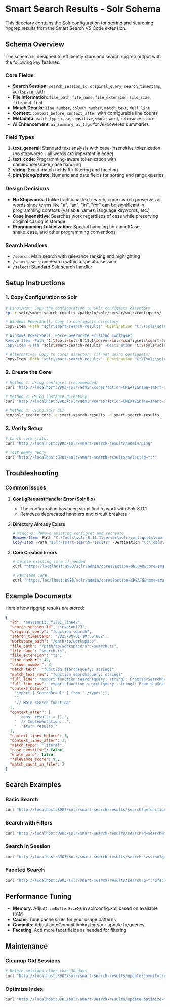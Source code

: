 # Smart Search Results - Solr Schema

This directory contains the Solr configuration for storing and searching ripgrep results from the Smart Search VS Code extension.

## Schema Overview

The schema is designed to efficiently store and search ripgrep output with the following key features:

### Core Fields

- **Search Session**: `search_session_id`, `original_query`, `search_timestamp`, `workspace_path`
- **File Information**: `file_path`, `file_name`, `file_extension`, `file_size`, `file_modified`
- **Match Details**: `line_number`, `column_number`, `match_text`, `full_line`
- **Context**: `context_before`, `context_after` with configurable line counts
- **Metadata**: `match_type`, `case_sensitive`, `whole_word`, `relevance_score`
- **AI Enhancement**: `ai_summary`, `ai_tags` for AI-powered summaries

### Field Types

1. **text_general**: Standard text analysis with case-insensitive tokenization (no stopwords - all words are important in code)
2. **text_code**: Programming-aware tokenization with camelCase/snake_case handling
3. **string**: Exact match fields for filtering and faceting
4. **pint/plong/pdate**: Numeric and date fields for sorting and range queries

### Design Decisions

- **No Stopwords**: Unlike traditional text search, code search preserves all words since terms like "a", "an", "in", "for" can be significant in programming contexts (variable names, language keywords, etc.)
- **Case Insensitive**: Searches work regardless of case while preserving original casing in storage
- **Programming Tokenization**: Special handling for camelCase, snake_case, and other programming conventions

### Search Handlers

- `/search`: Main search with relevance ranking and highlighting
- `/search-session`: Search within a specific session
- `/select`: Standard Solr search handler

## Setup Instructions

### 1. Copy Configuration to Solr

```bash
# Linux/Mac: Copy the configuration to Solr configsets directory
cp -r solr/smart-search-results /path/to/solr/server/solr/configsets/

# Windows PowerShell: Copy to configsets directory
Copy-Item -Path "solr\smart-search-results" -Destination "C:\Tools\solr-8.11.1\server\solr\configsets\" -Recurse

# Windows PowerShell: Force overwrite existing configset
Remove-Item -Path "C:\Tools\solr-8.11.1\server\solr\configsets\smart-search-results" -Recurse -Force -ErrorAction SilentlyContinue
Copy-Item -Path "solr\smart-search-results" -Destination "C:\Tools\solr-8.11.1\server\solr\configsets\" -Recurse

# Alternative: Copy to cores directory (if not using configsets)
Copy-Item -Path "solr\smart-search-results" -Destination "C:\Tools\solr-8.11.1\server\solr\" -Recurse
```

### 2. Create the Core

```bash
# Method 1: Using configset (recommended)
curl "http://localhost:8983/solr/admin/cores?action=CREATE&name=smart-search-results&configSet=smart-search-results"

# Method 2: Using instance directory
curl "http://localhost:8983/solr/admin/cores?action=CREATE&name=smart-search-results&instanceDir=smart-search-results"

# Method 3: Using Solr CLI
bin/solr create_core -c smart-search-results -d smart-search-results
```

### 3. Verify Setup

```bash
# Check core status
curl "http://localhost:8983/solr/smart-search-results/admin/ping"

# Test empty query
curl "http://localhost:8983/solr/smart-search-results/select?q=*:*"
```

## Troubleshooting

### Common Issues

1. **ConfigRequestHandler Error (Solr 8.x)**
   - The configuration has been simplified to work with Solr 8.11.1
   - Removed deprecated handlers and circuit breakers

2. **Directory Already Exists**
   ```powershell
   # Windows: Remove existing configset and recreate
   Remove-Item -Path "C:\Tools\solr-8.11.1\server\solr\configsets\smart-search-results" -Recurse -Force -ErrorAction SilentlyContinue
   Copy-Item -Path "solr\smart-search-results" -Destination "C:\Tools\solr-8.11.1\server\solr\configsets\" -Recurse
   ```

3. **Core Creation Errors**
   ```bash
   # Delete existing core if needed
   curl "http://localhost:8983/solr/admin/cores?action=UNLOAD&core=smart-search-results&deleteIndex=true&deleteDataDir=true&deleteInstanceDir=true"
   
   # Recreate core
   curl "http://localhost:8983/solr/admin/cores?action=CREATE&name=smart-search-results&configSet=smart-search-results"
   ```

## Example Documents

Here's how ripgrep results are stored:

```json
{
  "id": "session123_file1_line42",
  "search_session_id": "session123",
  "original_query": "function search",
  "search_timestamp": "2025-08-01T10:30:00Z",
  "workspace_path": "/path/to/workspace",
  "file_path": "/path/to/workspace/src/search.ts",
  "file_name": "search.ts",
  "file_extension": "ts",
  "line_number": 42,
  "column_number": 8,
  "match_text": "function search(query: string)",
  "match_text_raw": "function search(query: string)",
  "full_line": "export function search(query: string): Promise<SearchResult[]> {",
  "full_line_raw": "export function search(query: string): Promise<SearchResult[]> {",
  "context_before": [
    "import { SearchResult } from './types';",
    "",
    "// Main search function"
  ],
  "context_after": [
    "  const results = [];",
    "  // Implementation...",
    "  return results;"
  ],
  "context_lines_before": 3,
  "context_lines_after": 3,
  "match_type": "literal",
  "case_sensitive": false,
  "whole_word": false,
  "relevance_score": 95,
  "match_count_in_file": 3
}
```

## Search Examples

### Basic Search
```bash
curl "http://localhost:8983/solr/smart-search-results/search?q=function"
```

### Search with Filters
```bash
curl "http://localhost:8983/solr/smart-search-results/search?q=search&fq=file_extension:ts&fq=search_session_id:session123"
```

### Search in Session
```bash
curl "http://localhost:8983/solr/smart-search-results/search-session?q=error&fq=search_session_id:session123"
```

### Faceted Search
```bash
curl "http://localhost:8983/solr/smart-search-results/search?q=*:*&facet=true&facet.field=file_extension&facet.field=search_session_id"
```

## Performance Tuning

- **Memory**: Adjust `ramBufferSizeMB` in solrconfig.xml based on available RAM
- **Cache**: Tune cache sizes for your usage patterns
- **Commits**: Adjust autoCommit timing for your update frequency
- **Faceting**: Add more facet fields as needed for filtering

## Maintenance

### Cleanup Old Sessions
```bash
# Delete sessions older than 30 days
curl "http://localhost:8983/solr/smart-search-results/update?commit=true" -H "Content-Type: text/xml" --data-binary '<delete><query>search_timestamp:[* TO NOW-30DAYS]</query></delete>'
```

### Optimize Index
```bash
curl "http://localhost:8983/solr/smart-search-results/update?optimize=true"
```
